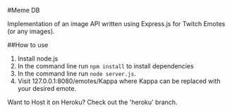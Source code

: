 #Meme DB

Implementation of an image API written using Express.js for Twitch Emotes (or any images).

##How to use

1. Install node.js
2. In the command line run `npm install` to install dependencies
3. In the command line run `node server.js`.
4. Visit 127.0.0.1:8080/emotes/Kappa where Kappa can be replaced with your desired emote.

Want to Host it on Heroku?
Check out the 'heroku' branch.
